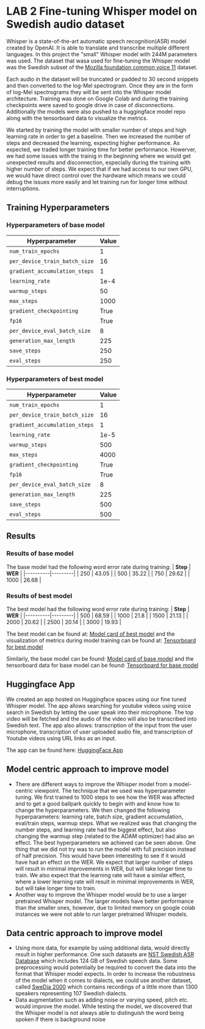 # LAB 2 Fine-tuning Whisper model on Swedish audio dataset

Whisper is a state-of-the-art automatic speech recognition(ASR) model created by OpenAI. It is able to translate and transcribe multiple different languages. In this project the "small" Whisper model with 244M parameters was used. The dataset that wasa used for fine-tuning the Whisper model was the Swedish subset of the [Mozilla foundation common voice 11](https://huggingface.co/datasets/mozilla-foundation/common_voice_11_0) dataset.  

Each audio in the dataset will be truncated or padded to 30 second snippets and then converted to the log-Mel spectrogram. Once they are in the form of log-Mel spectrograms they will be sent into the Whisper model architecture. Training was done on Google Colab and during the training checkpoints were saved to google drive in case of disconnections. Additionally the models were also pushed to a huggingface model repo along with the tensorboard data to visualize the metrics.

We started by training the model with smaller number of steps and high learning rate in order to get a baseline. Then we increased the number of steps and decreased the learning, expecting higher performance. As expected, we traded longer training time for better performance. Howerver, we had some issues with the trainig in the beginning where we would get unexpected results and disconnection, especially during the training with higher number of steps. We expect that if we had access to our own GPU, we would have direct control over the hardware which means we could debug the issues more easily and let training run for longer time without interruptions.

## Training Hyperparameters

### Hyperparameters of base model

| **Hyperparameter** | **Value** |
|--------------------|-----------|
| `num_train_epochs` | 1         |
| `per_device_train_batch_size` | 16 |
| `gradient_accumulation_steps` | 1  |
| `learning_rate` | 1e-4  |
| `warmup_steps` | 50  |
| `max_steps` | 1000  |
| `gradient_checkpointing` | True  |
| `fp16` | True  |
| `per_device_eval_batch_size` | 8  |
| `generation_max_length` | 225  |
| `save_steps` | 250  |
| `eval_steps` | 250  |

### Hyperparameters of best model

| **Hyperparameter** | **Value** |
|--------------------|-----------|
| `num_train_epochs` | 1         |
| `per_device_train_batch_size` | 16 |
| `gradient_accumulation_steps` | 1  |
| `learning_rate` | 1e-5  |
| `warmup_steps` | 500  |
| `max_steps` | 4000  |
| `gradient_checkpointing` | True  |
| `fp16` | True  |
| `per_device_eval_batch_size` | 8  |
| `generation_max_length` | 225  |
| `save_steps` | 500  |
| `eval_steps` | 500  |

## Results

### Results of base model

The base model had the following word error rate during training:
| **Step** | **WER** |
|----------|---------|
| 250      | 43.05   |
| 500      | 35.22   |
| 750      | 29.62   |
| 1000     | 26.68   |

### Results of best model

The best model had the following word error rate during training:
| **Step** | **WER** |
|----------|---------|
| 500      | 68.59   |
| 1000     | 21.8    |
| 1500     | 21.13   |
| 2000     | 20.62   |
| 2500     | 20.14   |
| 3000     | 19.93   |

The best model can be found at: [Model card of best model](https://huggingface.co/Yulle/WhisperCheckpoints3) and the visualization of metrics during model training can be found at: [Tensorboard for best model](https://huggingface.co/Yulle/WhisperCheckpoints3/tensorboard)

Similarly, the base model can be found: [Model card of base model](https://huggingface.co/rezaqorbani/WhisperCheckpoints) and the tensorboard data for base model can be found: [Tensorboard for base model](https://huggingface.co/rezaqorbani/WhisperCheckpoints/tensorboard)

## Huggingface App

We created an app hosted on Huggingface spaces using our fine tuned Whisper model. The app allows searching for youtube videos using voice search in Swedish by letting the user speak into their microphone. The top video will be fetched and the audio of the video will also be transcribed into Swedish text. The app also allows: transcription of the input from the user microphone, transcription of user uploaded audio file, and transcription of Youtube videos using URL links as an input.

The app can be found here: [HuggingFace App](https://huggingface.co/spaces/rezaqorbani/whisper-transcribe-swedish)

## Model centric approach to improve model

* There are different ways to improve the Whisper model from a model-centric viewpoint. The technique that we used was hyperparameter tuning. We first trained to 1000 steps to see how the WER was affected and to get a good ballpark quickly to begin with and know how to change the hyperparameters. We then changed the following hyperparameters: learning rate, batch size, gradient accumulation, eval/train steps, warmup steps. What we realized was that changing the number steps, and learning rate had the biggest effect, but also changing the warmup step (related to the ADAM optimizer) had also an effect. The best hyperparameters we achieved can be seen above. One thing that we did not try was to run the model with full precision instead of half precision. This would have been interesting to see if it would have had an effect on the WER. We expect that larger number of steps will result in minimal improvements in WER, but will take longer time to train. We also expect that the learning rate will have a similar effect, where a lower learning rate will result in minimal improvements in WER, but will take longer time to train.
* Another way to improve the Whisper model would be to use a larger pretrained Whisper model. The larger models have better performance than the smaller ones, however, due to limited memory on google colab instances we were not able to run larger pretrained Whisper models.

## Data centric approach to improve model

* Using more data, for example by using additional data, would directly result in higher performance. One such datasets are [NST Swedish ASR Database](https://www.nb.no/sprakbanken/en/resource-catalogue/oai-nb-no-sbr-56/) which includes 124 GB of Swedish speech data. Some preprocessing would potentially be required to convert the data into the format that Whisper model expects. In order to increase the robustness of the model when it comes to dialects, we could use another dataset, called [SweDia 2000](https://snd.gu.se/en/catalogue/dataset/ext0020-1) which contains recordings of a little more than 1300 speakers representing 107 Swedish dialects.
* Data augmentation such as adding noise or varying speed, pitch etc. would improve the model. While testing the model, we discovered that the Whisper model is not always able to distinguish the word being spoken if there is background noise
